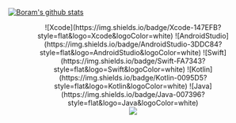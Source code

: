 [![Boram's github stats](https://github-readme-stats.vercel.app/api?username=bbiguduk&theme=midnight-purple&show_icons=true)](https://github.com/anuraghazra/github-readme-stats)

<div align=center>
![Xcode](https://img.shields.io/badge/Xcode-147EFB?style=flat&logo=Xcode&logoColor=white)
![AndroidStudio](https://img.shields.io/badge/AndroidStudio-3DDC84?style=flat&logo=AndroidStudio&logoColor=white)
![Swift](https://img.shields.io/badge/Swift-FA7343?style=flat&logo=Swift&logoColor=white)
![Kotlin](https://img.shields.io/badge/Kotlin-0095D5?style=flat&logo=Kotlin&logoColor=white)
![Java](https://img.shields.io/badge/Java-007396?style=flat&logo=Java&logoColor=white)
</div>


<div align=center>
  <a href="https://hits.seeyoufarm.com"><img src="https://hits.seeyoufarm.com/api/count/incr/badge.svg?url=https%3A%2F%2Fgithub.com%2Fbbiguduk&count_bg=%2379C83D&title_bg=%23555555&icon=&icon_color=%23E7E7E7&title=hits&edge_flat=false"/></a>
</div>
